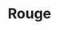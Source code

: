 ---
title: "Rouge"
url: /ciudad-autonoma-de-buenos-aires/rouge-avenida-cabildo/
shop: perfumería
---